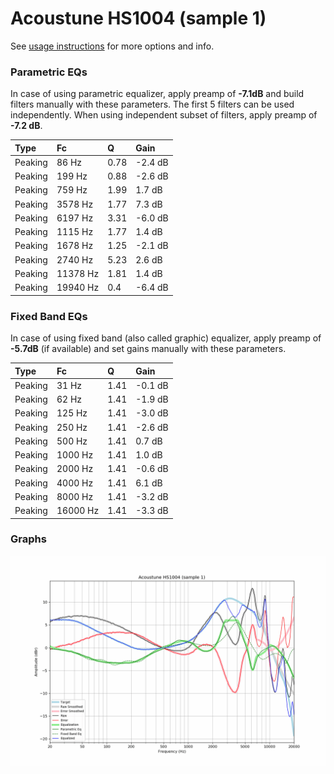 # Acoustune HS1004 (sample 1)
See [usage instructions](https://github.com/jaakkopasanen/AutoEq#usage) for more options and info.

### Parametric EQs
In case of using parametric equalizer, apply preamp of **-7.1dB** and build filters manually
with these parameters. The first 5 filters can be used independently.
When using independent subset of filters, apply preamp of **-7.2 dB**.

| Type    | Fc       |    Q | Gain    |
|:--------|:---------|:-----|:--------|
| Peaking | 86 Hz    | 0.78 | -2.4 dB |
| Peaking | 199 Hz   | 0.88 | -2.6 dB |
| Peaking | 759 Hz   | 1.99 | 1.7 dB  |
| Peaking | 3578 Hz  | 1.77 | 7.3 dB  |
| Peaking | 6197 Hz  | 3.31 | -6.0 dB |
| Peaking | 1115 Hz  | 1.77 | 1.4 dB  |
| Peaking | 1678 Hz  | 1.25 | -2.1 dB |
| Peaking | 2740 Hz  | 5.23 | 2.6 dB  |
| Peaking | 11378 Hz | 1.81 | 1.4 dB  |
| Peaking | 19940 Hz | 0.4  | -6.4 dB |

### Fixed Band EQs
In case of using fixed band (also called graphic) equalizer, apply preamp of **-5.7dB**
(if available) and set gains manually with these parameters.

| Type    | Fc       |    Q | Gain    |
|:--------|:---------|:-----|:--------|
| Peaking | 31 Hz    | 1.41 | -0.1 dB |
| Peaking | 62 Hz    | 1.41 | -1.9 dB |
| Peaking | 125 Hz   | 1.41 | -3.0 dB |
| Peaking | 250 Hz   | 1.41 | -2.6 dB |
| Peaking | 500 Hz   | 1.41 | 0.7 dB  |
| Peaking | 1000 Hz  | 1.41 | 1.0 dB  |
| Peaking | 2000 Hz  | 1.41 | -0.6 dB |
| Peaking | 4000 Hz  | 1.41 | 6.1 dB  |
| Peaking | 8000 Hz  | 1.41 | -3.2 dB |
| Peaking | 16000 Hz | 1.41 | -3.3 dB |

### Graphs
![](./Acoustune%20HS1004%20(sample%201).png)